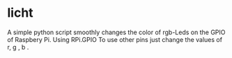 # licht
A simple python script smoothly changes the color of rgb-Leds on the GPIO of Raspbery Pi.
Using RPi.GPIO
To use other pins just change the values of r, g , b .
